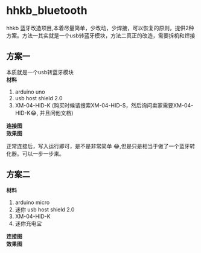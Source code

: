 # hhkb_bluetooth
hhkb 蓝牙改造项目,本着尽量简单，少改动，少焊接，可以恢复的原则，提供2种方案。方法一其实就是一个usb转蓝牙模块，方法二真正的改造，需要拆机和焊接

## 方案一
本质就是一个usb转蓝牙模块  
**材料**  
1. arduino uno
2. usb host shield 2.0
3. XM-04-HID-K (购买时候请搜索XM-04-HID-S，然后询问卖家需要XM-04-HID-K😂, 并且问他文档)

**连接图**  
**效果图**  

正常连接后，写入运行即可，是不是非常简单 😂,但是只是相当于做了一个蓝牙转化器。可以一步一步来。

## 方案二
**材料**  
1. arduino micro
2. 迷你 usb host shield 2.0
3. XM-04-HID-K
4. 迷你充电宝

**连接图**  
**效果图**  

